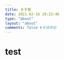 ```yaml
---
title: 关于我
date: 2021-02-16 19:23:46
type: "about"
layout: "about"
comments: false #关闭评论
---
```


# test